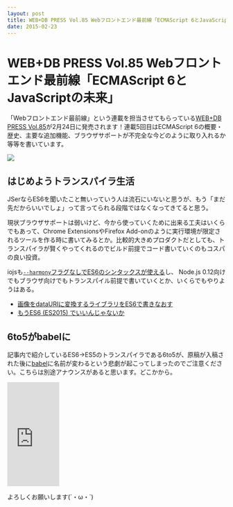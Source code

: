 ```yaml
---
layout: post
title: WEB+DB PRESS Vol.85 Webフロントエンド最前線「ECMAScript 6とJavaScriptの未来」
date: 2015-02-23
---
```


# WEB+DB PRESS Vol.85 Webフロントエンド最前線「ECMAScript 6とJavaScriptの未来」

「Webフロントエンド最前線」という連載を担当させてもらっている[WEB+DB PRESS Vol.85](http://gihyo.jp/magazine/wdpress/archive/2015/vol85)が2月24日に発売されます！連載5回目はECMAScript 6の概要・歴史、主要な追加機能、ブラウザサポートが不完全な今どのように取り入れるか等等を書いています。

<img src="/img/posts/wdpress-frontend-series-es6/cover.jpg">

## はじめようトランスパイラ生活

JSerならES6を聞いたこと無いっていう人は流石にいないと思うが、もう「まだ先だからいいでしょ」って言ってられる段階ではなくなってきてると思う。

現状ブラウザサポートは弱いけど、今から使っていくために出来る工夫はいくらでもあって、Chrome ExtensionsやFirefox Add-onのように実行環境が限定されるツールを作る時に書いてみるとか。比較的大きめプロダクトだとしても、トランスパイラが賢くやってくれるのでビルド前提でコード書いていくのもコスパの良い投資。

iojsも[`--harmony`フラグなしでES6のシンタックスが使える](https://iojs.org/en/es6.html)し、 Node.js 0.12向けでもブラウザ向けでもトランスパイル前提で書いていくとか、いくらでもやりようはある。

- [画像をdataURIに変換するライブラリをES6で書きなおす](https://1000ch.net/posts/2015/image-encoder-es6.html)
- [もうES6 (ES2015) でいいんじゃないか](http://havelog.ayumusato.com/develop/javascript/e651-es2015.html)

## 6to5がbabelに

記事内で紹介しているES6→ES5のトランスパイラである6to5が、原稿が入稿された後に[babel](https://github.com/babel/babel)に名前が変わるという悲劇が起こってしまったのでご注意ください。こちらは別途アナウンスがあると思います。どこかから。

<iframe src="https://rcm-fe.amazon-adsystem.com/e/cm?t=1000ch-22&o=9&p=8&l=as1&asins=4774171417&ref=qf_sp_asin_til&fc1=000000&IS2=1&lt1=_blank&m=amazon&lc1=0000FF&bc1=000000&bg1=FFFFFF&f=ifr" style="width:120px;height:240px;" scrolling="no" marginwidth="0" marginheight="0" frameborder="0"></iframe>

よろしくお願いします(´・ω・`)